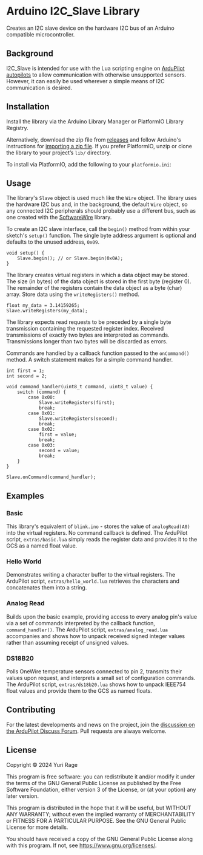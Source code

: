 # Arduino I2C_Slave Library
Creates an I2C slave device on the hardware I2C bus of an Arduino compatible microcontroller.

## Background
I2C_Slave is intended for use with the Lua scripting engine on [ArduPilot autopilots](https://ardupilot.org/) to allow communication with otherwise unsupported sensors. However, it can easily be used wherever a simple means of I2C communication is desired.

## Installation
Install the library via the Arduino Library Manager or PlatformIO Library Registry.

Alternatively, download the zip file from [releases](https://github.com/yuri-rage/arduino-i2c-slave/releases) and follow Arduino's instructions for [importing a zip file](https://www.arduino.cc/en/Guide/Libraries?setlang=en). If you prefer PlatformIO, unzip or clone the library to your project’s `lib/` directory.

To install via PlatformIO, add the following to your `platformio.ini`:
## Usage
The library's `Slave` object is used much like the `Wire` object.  The library uses the hardware I2C bus and, in the background, the default `Wire` object, so any connected I2C peripherals should probably use a different bus, such as one created with the [SoftwareWire](https://www.arduino.cc/reference/en/libraries/softwarewire/) library.

To create an I2C slave interface, call the `begin()` method from within your sketch's `setup()` function.  The single byte address argument is optional and defaults to the unused address, `0x09`.
```
void setup() {
    Slave.begin(); // or Slave.begin(0x0A);
}
```

The library creates virtual registers in which a data object may be stored.  The size (in bytes) of the data object is stored in the first byte (register 0).  The remainder of the registers contain the data object as a byte (char) array.  Store data using the `writeRegisters()` method.
```
float my_data = 3.14159265;
Slave.writeRegisters(my_data);
```

The library expects read requests to be preceded by a single byte transmission containing the requested register index.  Received transmissions of exactly two bytes are interpreted as commands.  Transmissions longer than two bytes will be discarded as errors.

Commands are handled by a callback function passed to the `onCommand()` method.  A switch statement makes for a simple command handler.
```
int first = 1;
int second = 2;

void command_handler(uint8_t command, uint8_t value) {
    switch (command) {
        case 0x00:
            Slave.writeRegisters(first);
            break;
        case 0x01:
            Slave.writeRegisters(second);
            break;
        case 0x02:
            first = value;
            break;
        case 0x03:
            second = value;
            break;
    }
}

Slave.onCommand(command_handler);
```

## Examples

### Basic
This library's equivalent of `blink.ino` - stores the value of `analogRead(A0)` into the virtual registers.  No command callback is defined.  The ArduPilot script, `extras/basic.lua` simply reads the register data and provides it to the GCS as a named float value.

### Hello World
Demonstrates writing a character buffer to the virtual registers.  The ArduPilot script, `extras/hello_world.lua` retrieves the characters and concatenates them into a string.

### Analog Read
Builds upon the basic example, providing access to every analog pin's value via a set of commands interpreted by the callback function, `command_handler()`.  The ArduPilot script, `extras/analog_read.lua` accompanies and shows how to unpack received signed integer values rather than assuming receipt of unsigned values.

### DS18B20
Polls OneWire temperature sensors connected to pin 2, transmits their values upon request, and interprets a small set of configuration commands.  The ArduPilot script, `extras/ds18b20.lua` shows how to unpack IEEE754 float values and provide them to the GCS as named floats.

## Contributing
For the latest developments and news on the project, join the [discussion on the ArduPilot Discuss Forum](https://discuss.ardupilot.org/t/unsupported-sensors-try-arduino-lua).  Pull requests are always welcome. 

## License
Copyright &copy; 2024 Yuri Rage

This program is free software: you can redistribute it and/or modify
it under the terms of the GNU General Public License as published by
the Free Software Foundation, either version 3 of the License, or
(at your option) any later version.

This program is distributed in the hope that it will be useful,
but WITHOUT ANY WARRANTY; without even the implied warranty of
MERCHANTABILITY or FITNESS FOR A PARTICULAR PURPOSE.  See the
GNU General Public License for more details.

You should have received a copy of the GNU General Public License
along with this program.  If not, see <https://www.gnu.org/licenses/>.
